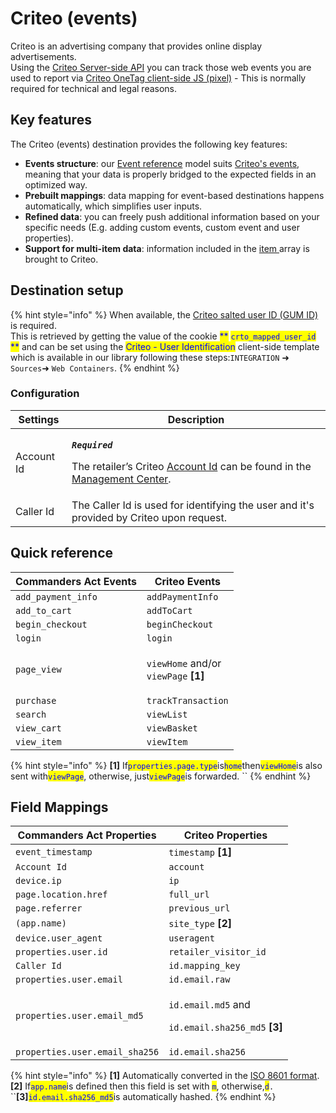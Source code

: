 # Criteo (events)

Criteo is an advertising company that provides online display advertisements.\
Using the [Criteo Server-side API](https://guides.criteotilt.com/onetag/s2s/#sending-events) you can track those web events you are used to report via [Criteo OneTag client-side JS (pixel)](https://help.criteo.com/kb/guide/en/all-criteo-onetag-events-and-parameters-vZbzbEeY86/Steps/775825) - This is normally required for technical and legal reasons.

## Key features

The Criteo (events) destination provides the following key features:

* **Events structure**: our [Event reference](https://community.commandersact.com/platform-x/developers/tracking/events-reference) model suits [Criteo's events](https://help.criteo.com/kb/guide/en/all-criteo-onetag-events-and-parameters-vZbzbEeY86/Steps/775825), meaning that your data is properly bridged to the expected fields in an optimized way.
* **Prebuilt mappings**: data mapping for event-based destinations happens automatically, which simplifies user inputs.
* **Refined data**: you can freely push additional information based on your specific needs (E.g. adding custom events, custom event and user properties).
* **Support for multi-item data**: information included in the [item ](https://community.commandersact.com/platform-x/developers/tracking/events-reference#item)array is brought to Criteo.

## Destination setup

{% hint style="info" %}
When available, the [Criteo salted user ID (GUM ID)](https://guides.criteotilt.com/onetag/s2s/#criteo-gum-call) is required.\
This is retrieved by getting the value of the cookie <mark style="color:blue;">\*\*</mark> <mark style="color:blue;"></mark><mark style="color:blue;">`crto_mapped_user_id`</mark> <mark style="color:blue;"></mark><mark style="color:blue;">\*\*</mark> and can be set using the <mark style="color:blue;">Criteo - User Identification</mark> client-side template which is available in our library following these steps:`INTEGRATION` ➜ `Sources`➜ `Web Containers`.
{% endhint %}

### Configuration

| Settings   | Description                                                                                                                                                                                                                  |
| ---------- | ---------------------------------------------------------------------------------------------------------------------------------------------------------------------------------------------------------------------------- |
| Account Id | <p><em><strong><code>Required</code></strong></em></p><p>The retailer’s Criteo <a href="https://marketing.criteo.com/">Account Id</a> can be found in the <a href="https://marketing.criteo.com/">Management Center</a>.</p> |
| Caller Id  | The Caller Id is used for identifying the user and it's provided by Criteo upon request.                                                                                                                                     |

## Quick reference

| Commanders Act Events | Criteo Events                                                                     |
| --------------------- | --------------------------------------------------------------------------------- |
| `add_payment_info`    | `addPaymentInfo`                                                                  |
| `add_to_cart`         | `addToCart`                                                                       |
| `begin_checkout`      | `beginCheckout`                                                                   |
| `login`               | `login`                                                                           |
| `page_view`           | <p><code>viewHome</code> and/or<br><code>viewPage</code> <strong>[1]</strong></p> |
| `purchase`            | `trackTransaction`                                                                |
| `search`              | `viewList`                                                                        |
| `view_cart`           | `viewBasket`                                                                      |
| `view_item`           | `viewItem`                                                                        |

{% hint style="info" %}
**\[1]** If<mark style="color:blue;">`properties.page.type`</mark>is<mark style="color:blue;">`home`</mark>then<mark style="color:blue;">`viewHome`</mark>is also sent with<mark style="color:blue;">`viewPage`</mark>, otherwise, just<mark style="color:blue;">`viewPage`</mark>is forwarded. ``&#x20;
{% endhint %}

## Field Mappings

| Commanders Act Properties      | Criteo Properties                                                                                |
| ------------------------------ | ------------------------------------------------------------------------------------------------ |
| `event_timestamp`              | `timestamp` **\[1]**                                                                             |
| `Account Id`                   | `account`                                                                                        |
| `device.ip`                    | `ip`                                                                                             |
| `page.location.href`           | `full_url`                                                                                       |
| `page.referrer`                | `previous_url`                                                                                   |
| `(app.name)`                   | `site_type` **\[2]**                                                                             |
| `device.user_agent`            | `useragent`                                                                                      |
| `properties.user.id`           | `retailer_visitor_id`                                                                            |
| `Caller Id`                    | `id.mapping_key`                                                                                 |
| `properties.user.email`        | `id.email.raw`                                                                                   |
| `properties.user.email_md5`    | <p><code>id.email.md5</code> and</p><p><code>id.email.sha256_md5</code> <strong>[3]</strong></p> |
| `properties.user.email_sha256` | `id.email.sha256`                                                                                |

{% hint style="info" %}
**\[1]** Automatically converted in the [ISO 8601 format](https://en.wikipedia.org/wiki/ISO\_8601).\
**\[2]** If<mark style="color:blue;">`app.name`</mark>is defined then this field is set with <mark style="color:blue;">`m`</mark>, otherwise,<mark style="color:blue;">`d`</mark>`.`\
``**\[3]**<mark style="color:blue;">`id.email.sha256_md5`</mark>is automatically hashed.
{% endhint %}
